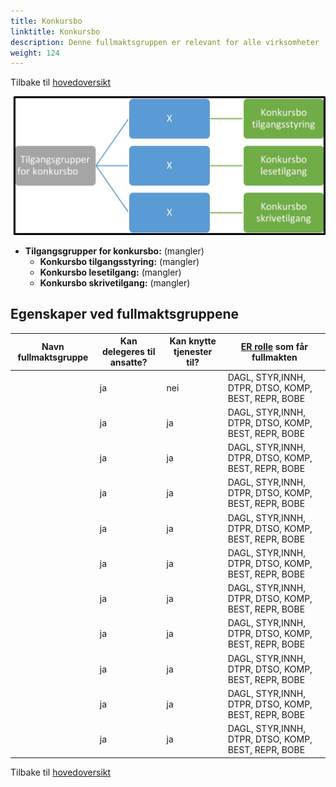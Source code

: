 ```yaml
---
title: Konkursbo
linktitle: Konkursbo
description: Denne fullmaktsgruppen er relevant for alle virksomheter
weight: 124
---
```

Tilbake til [hovedoversikt](/authorization/modules/accessgroups/type-accessgroups/versjon-2/#oversikt-over-fullmaktsgrupper)


![Konkursbo](konk.jpg "Konkursbo")
- **Tilgangsgrupper for konkursbo:** (mangler)
	- **Konkursbo tilgangsstyring:** (mangler)
	- **Konkursbo lesetilgang:** (mangler)
	- **Konkursbo skrivetilgang:** (mangler)

## Egenskaper ved fullmaktsgruppene
|Navn fullmaktsgruppe|Kan delegeres til ansatte?|Kan knytte tjenester til?|[ER rolle](/authorization/modules/accessgroups/register_er/#rolletyper-fra-enhetsregisteret) som får fullmakten|
|---|---|---|---|
|| ja|nei|DAGL, STYR,INNH, DTPR, DTSO, KOMP, BEST, REPR, BOBE|
||ja|ja|DAGL, STYR,INNH, DTPR, DTSO, KOMP, BEST, REPR, BOBE|
||ja|ja|DAGL, STYR,INNH, DTPR, DTSO, KOMP, BEST, REPR, BOBE|
||ja|ja|DAGL, STYR,INNH, DTPR, DTSO, KOMP, BEST, REPR, BOBE|
||ja|ja|DAGL, STYR,INNH, DTPR, DTSO, KOMP, BEST, REPR, BOBE|
||ja|ja|DAGL, STYR,INNH, DTPR, DTSO, KOMP, BEST, REPR, BOBE|
||ja|ja|DAGL, STYR,INNH, DTPR, DTSO, KOMP, BEST, REPR, BOBE|
||ja|ja|DAGL, STYR,INNH, DTPR, DTSO, KOMP, BEST, REPR, BOBE|
||ja|ja|DAGL, STYR,INNH, DTPR, DTSO, KOMP, BEST, REPR, BOBE|
||ja|ja|DAGL, STYR,INNH, DTPR, DTSO, KOMP, BEST, REPR, BOBE|
||ja|ja|DAGL, STYR,INNH, DTPR, DTSO, KOMP, BEST, REPR, BOBE|

Tilbake til [hovedoversikt](/authorization/modules/accessgroups/type-accessgroups/versjon-2/#oversikt-over-fullmaktsgrupper)